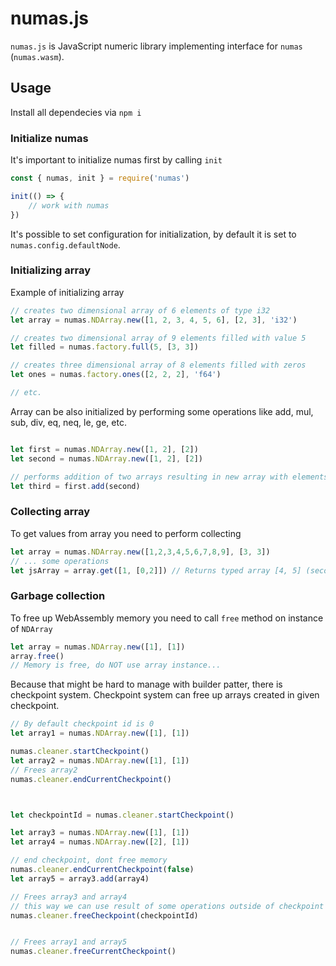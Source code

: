 # numas.js

`numas.js` is JavaScript numeric library implementing interface for `numas` (`numas.wasm`).

## Usage

Install all dependecies via `npm i`

### Initialize numas
It's important to initialize numas first by calling `init`
```js
const { numas, init } = require('numas')

init(() => {
    // work with numas
})

```

It's possible to set configuration for initialization, by default it is set to `numas.config.defaultNode`.

### Initializing array

Example of initializing array
```js
// creates two dimensional array of 6 elements of type i32
let array = numas.NDArray.new([1, 2, 3, 4, 5, 6], [2, 3], 'i32')

// creates two dimensional array of 9 elements filled with value 5
let filled = numas.factory.full(5, [3, 3])

// creates three dimensional array of 8 elements filled with zeros
let ones = numas.factory.ones([2, 2, 2], 'f64')

// etc.
```

Array can be also initialized by performing some operations like add, mul, sub, div, eq, neq, le, ge, etc.
```js

let first = numas.NDArray.new([1, 2], [2])
let second = numas.NDArray.new([1, 2], [2])

// performs addition of two arrays resulting in new array with elements [2, 4]
let third = first.add(second)
```

### Collecting array
To get values from array you need to perform collecting
```js
let array = numas.NDArray.new([1,2,3,4,5,6,7,8,9], [3, 3])
// ... some operations
let jsArray = array.get([1, [0,2]]) // Returns typed array [4, 5] (second row, first and second column)
```

### Garbage collection
To free up WebAssembly memory you need to call `free` method on instance of `NDArray`
```js
let array = numas.NDArray.new([1], [1])
array.free()
// Memory is free, do NOT use array instance...
```
Because that might be hard to manage with builder patter, there is checkpoint system.
Checkpoint system can free up arrays created in given checkpoint.
```js
// By default checkpoint id is 0
let array1 = numas.NDArray.new([1], [1])

numas.cleaner.startCheckpoint()
let array2 = numas.NDArray.new([1], [1])
// Frees array2
numas.cleaner.endCurrentCheckpoint()



let checkpointId = numas.cleaner.startCheckpoint()

let array3 = numas.NDArray.new([1], [1])
let array4 = numas.NDArray.new([2], [1])

// end checkpoint, dont free memory
numas.cleaner.endCurrentCheckpoint(false)
let array5 = array3.add(array4)

// Frees array3 and array4
// this way we can use result of some operations outside of checkpoint scope
numas.cleaner.freeCheckpoint(checkpointId)


// Frees array1 and array5
numas.cleaner.freeCurrentCheckpoint()
```

